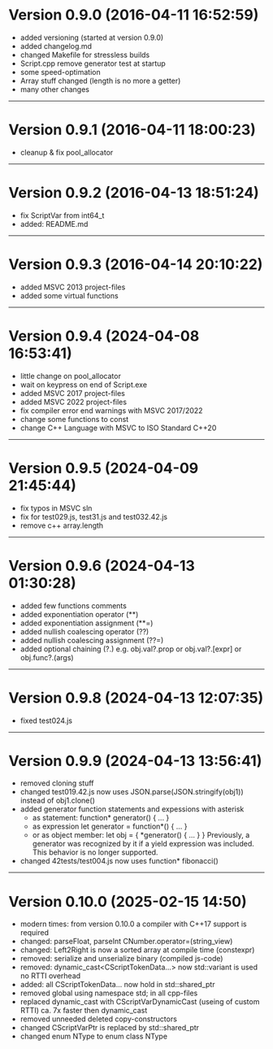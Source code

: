 Version 0.9.0 (2016-04-11 16:52:59)
===================================

* added versioning (started at version 0.9.0)
* added changelog.md
* changed Makefile for stressless builds
* Script.cpp remove generator test at startup
* some speed-optimation
* Array stuff changed (length is no more a getter)
* many other changes

-------------------------------------------------------------------------------


Version 0.9.1 (2016-04-11 18:00:23)
===================================

* cleanup & fix pool_allocator

-------------------------------------------------------------------------------


Version 0.9.2 (2016-04-13 18:51:24)
===================================

* fix ScriptVar from int64_t
* added: README.md

-------------------------------------------------------------------------------


Version 0.9.3 (2016-04-14 20:10:22)
===================================

* added MSVC 2013 project-files
* added some virtual functions

-------------------------------------------------------------------------------


Version 0.9.4 (2024-04-08 16:53:41)
===================================

* little change on pool_allocator
* wait on keypress on end of Script.exe
* added MSVC 2017 project-files
* added MSVC 2022 project-files
* fix compiler error end warnings with MSVC 2017/2022
* change some functions to const
* change C++ Language with MSVC to ISO Standard C++20

-------------------------------------------------------------------------------


Version 0.9.5 (2024-04-09 21:45:44)
===================================

* fix typos in MSVC sln
* fix for test029.js, test31.js and test032.42.js
* remove c++ array.length

-------------------------------------------------------------------------------


Version 0.9.6 (2024-04-13 01:30:28)
===================================

* added few functions comments
* added exponentiation operator (**)
* added exponentiation assignment (**=)
* added nullish coalescing operator (??)
* added nullish coalescing assignment (??=)
* added optional chaining (?.) e.g. obj.val?.prop or obj.val?.[expr] or obj.func?.(args)

-------------------------------------------------------------------------------


Version 0.9.8 (2024-04-13 12:07:35)
===================================

* fixed test024.js

-------------------------------------------------------------------------------


Version 0.9.9 (2024-04-13 13:56:41)
===================================

* removed cloning stuff
* changed test019.42.js now uses JSON.parse(JSON.stringify(obj1)) instead of obj1.clone()
* added generator function statements and expessions with asterisk
  - as statement: function* generator() { ... }
  - as expression let generator = function*() { ... }
  - or as object member: let obj = { *generator() { ... } }
  Previously, a generator was recognized by it if a yield expression was included. This behavior is no longer supported.
* changed 42tests/test004.js now uses function* fibonacci()

-------------------------------------------------------------------------------


Version 0.10.0 (2025-02-15 14:50)
=================================

* modern times: from version 0.10.0 a compiler with C++17 support is required
* changed: parseFloat, parseInt CNumber.operator=(string_view)
* changed: Left2Right is now a sorted array at compile time (constexpr)
* removed: serialize and unserialize binary (compiled js-code)
* removed: dynamic_cast<CScriptTokenData...> now std::variant is used no RTTI overhead
* added: all CScriptTokenData... now hold in std::shared_ptr
* removed global using namespace std; in all cpp-files
* replaced dynamic_cast with CScriptVarDynamicCast (useing of custom RTTI) ca. 7x faster then dynamic_cast
* removed unneeded deleted copy-constructors
* changed CScriptVarPtr is replaced by std::shared_ptr<CScriptVar>
* changed enum NType to enum class NType
